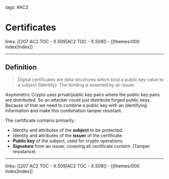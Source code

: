 tags: #AC2

# Certificates

links: [[207 AC2 TOC - X.509|AC2 TOC - X.509]] - [[themes/000 Index|Index]]

---

## Definition

> Digital certificates are data structures which bind a public key value to a subject (Identity). The binding is asserted by an issuer.

Asymmetric Crypto uses privat/public key pairs where the public key pairs are distributed. So an attacker could just distribute forged public keys. Because of that we need to combine a public key with an identifying information and make this combination tamper resistant. 

The certificate contains primarily:

* Identity and attributes of the **subject** to be protected.  
* Identity and attributes of the **issuer** of the certificate.  
* **Public key** of the subject, used for crypto operations.  
* **Signature** from an issuer, covering all certificate content. (Tamper resistance)

---
links: [[207 AC2 TOC - X.509|AC2 TOC - X.509]] - [[themes/000 Index|Index]]